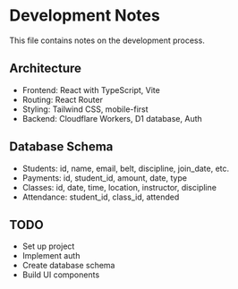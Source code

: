 # Development Notes

This file contains notes on the development process.

## Architecture

- Frontend: React with TypeScript, Vite
- Routing: React Router
- Styling: Tailwind CSS, mobile-first
- Backend: Cloudflare Workers, D1 database, Auth

## Database Schema

- Students: id, name, email, belt, discipline, join_date, etc.
- Payments: id, student_id, amount, date, type
- Classes: id, date, time, location, instructor, discipline
- Attendance: student_id, class_id, attended

## TODO

- Set up project
- Implement auth
- Create database schema
- Build UI components